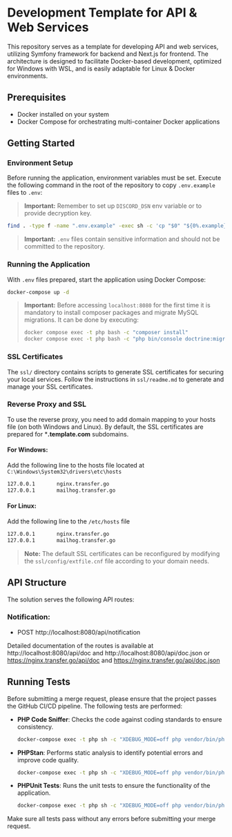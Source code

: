 # Development Template for API & Web Services

This repository serves as a template for developing API and web services, utilizing Symfony framework for backend and Next.js for frontend. The architecture is designed to facilitate Docker-based development, optimized for Windows with WSL, and is easily adaptable for Linux & Docker environments.

## Prerequisites

- Docker installed on your system
- Docker Compose for orchestrating multi-container Docker applications

## Getting Started

### Environment Setup

Before running the application, environment variables must be set. Execute the following command in the root of the repository to copy `.env.example` files to `.env`:

> **Important:** Remember to set up `DISCORD_DSN` env variable or to provide decryption key.

```bash
find . -type f -name ".env.example" -exec sh -c 'cp "$0" "${0%.example}"' {} \;
```
> **Important:** `.env` files contain sensitive information and should not be committed to the repository.

### Running the Application
With `.env` files prepared, start the application using Docker Compose:

```bash
docker-compose up -d
```

> **Important:** Before accessing `localhost:8080` for the first time it is mandatory to install composer packages and  migrate MySQL migrations. It can be done by executing:
> ```bash
> docker compose exec -t php bash -c "composer install"
> docker compose exec -t php bash -c "php bin/console doctrine:migrations:migrate -n"
> ```

### SSL Certificates
The `ssl/` directory contains scripts to generate SSL certificates for securing your local services. Follow the instructions in `ssl/readme.md` to generate and manage your SSL certificates.

### Reverse Proxy and SSL
To use the reverse proxy, you need to add domain mapping to your hosts file (on both Windows and Linux). By default, the SSL certificates are prepared for ***.template.com** subdomains.

#### For Windows:
Add the following line to the hosts file located at `C:\Windows\System32\drivers\etc\hosts`
```bash
127.0.0.1       nginx.transfer.go
127.0.0.1       mailhog.transfer.go
```
#### For Linux:
Add the following line to the `/etc/hosts` file
```bash
127.0.0.1       nginx.transfer.go
127.0.0.1       mailhog.transfer.go
```
> **Note:** The default SSL certificates can be reconfigured by modifying the `ssl/config/extfile.cnf` file according to your domain needs.

## API Structure
The solution serves the following API routes:

### Notification:
- POST http://localhost:8080/api/notification


Detailed documentation of the routes is available at  http://localhost:8080/api/doc and http://localhost:8080/api/doc.json
or https://nginx.transfer.go/api/doc and https://nginx.transfer.go/api/doc.json


## Running Tests

Before submitting a merge request, please ensure that the project passes the GitHub CI/CD pipeline. The following tests
are performed:

- **PHP Code Sniffer**: Checks the code against coding standards to ensure consistency.

   ``` bash
   docker-compose exec -t php sh -c "XDEBUG_MODE=off php vendor/bin/phpcs"
   ```
- **PHPStan**: Performs static analysis to identify potential errors and improve code quality.

   ``` bash
   docker-compose exec -t php sh -c "XDEBUG_MODE=off php vendor/bin/phpstan analyse"
   ```
- **PHPUnit Tests**: Runs the unit tests to ensure the functionality of the application.

   ``` bash
   docker-compose exec -t php sh -c "XDEBUG_MODE=off php vendor/bin/phpunit"
   ```

Make sure all tests pass without any errors before submitting your merge request.